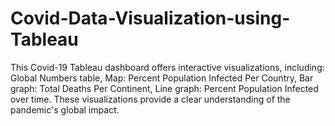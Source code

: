 # Covid-Data-Visualization-using-Tableau
This Covid-19 Tableau dashboard offers interactive visualizations, including: Global Numbers table, Map: Percent Population Infected Per Country, Bar graph: Total Deaths Per Continent, Line graph: Percent Population Infected over time. These visualizations provide a clear understanding of the pandemic's global impact.
